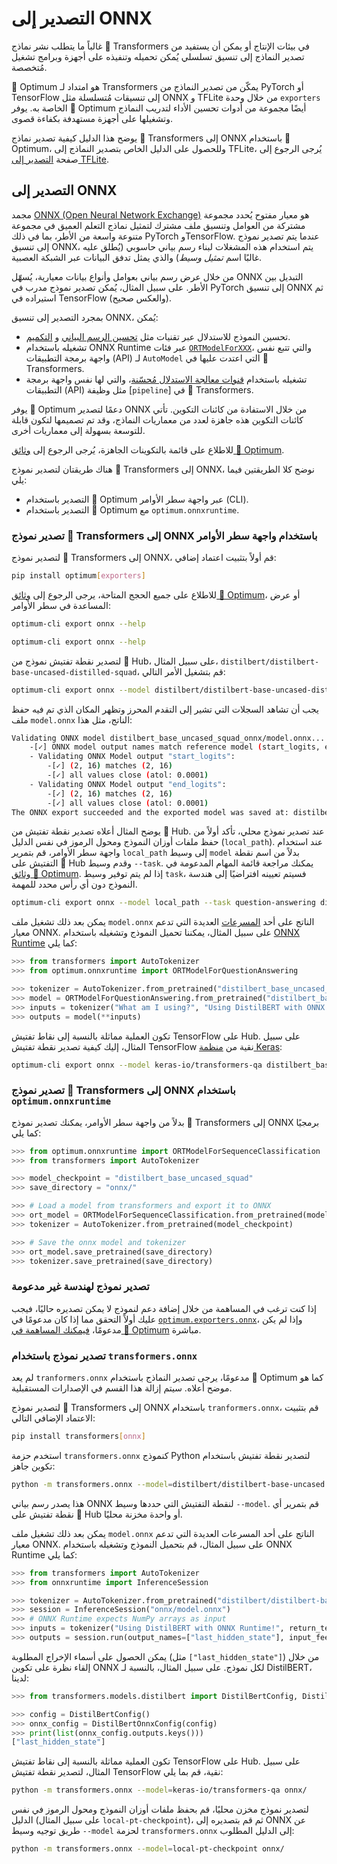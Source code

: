 # التصدير إلى ONNX

غالباً ما يتطلب نشر نماذج 🤗 Transformers في بيئات الإنتاج أو يمكن أن يستفيد من تصدير النماذج إلى تنسيق تسلسلي يُمكن تحميله وتنفيذه على أجهزة وبرامج تشغيل مُتخصصة.

🤗 Optimum هو امتداد لـ Transformers يمكّن من تصدير النماذج من PyTorch أو TensorFlow إلى تنسيقات مُتسلسلة مثل ONNX و TFLite من خلال وحدة `exporters` الخاصة به. يوفر 🤗 Optimum أيضًا مجموعة من أدوات تحسين الأداء لتدريب النماذج وتشغيلها على أجهزة مستهدفة بكفاءة قصوى.

يوضح هذا الدليل كيفية تصدير نماذج 🤗 Transformers إلى ONNX باستخدام 🤗 Optimum، وللحصول على الدليل الخاص بتصدير النماذج إلى TFLite، يُرجى الرجوع إلى صفحة [التصدير إلى TFLite](tflite).

## التصدير إلى ONNX

مجمد [ONNX (Open Neural Network Exchange)](http://onnx.ai) هو معيار مفتوح يُحدد مجموعة مشتركة من العوامل وتنسيق ملف مشترك لتمثيل نماذج التعلم العميق في مجموعة متنوعة واسعة من الأطر، بما في ذلك PyTorch وTensorFlow. عندما يتم تصدير نموذج إلى تنسيق ONNX، يتم استخدام هذه المشغلات لبناء رسم بياني حاسوبي (يُطلق عليه غالبًا اسم _تمثيل وسيط_) والذي يمثل تدفق البيانات عبر الشبكة العصبية.

من خلال عرض رسم بياني بعوامل وأنواع بيانات معيارية، يُسهّل ONNX  التبديل بين الأطر. على سبيل المثال، يُمكن تصدير نموذج مدرب في PyTorch إلى تنسيق ONNX ثم استيراده في TensorFlow (والعكس صحيح).

بمجرد التصدير إلى تنسيق ONNX، يُمكن:

-  تحسين النموذج للاستدلال عبر تقنيات مثل [تحسين الرسم البياني](https://huggingface.co/docs/optimum/onnxruntime/usage_guides/optimization) و [التكميم](https://huggingface.co/docs/optimum/onnxruntime/usage_guides/quantization).
- تشغيله باستخدام ONNX Runtime عبر فئات [`ORTModelForXXX`](https://huggingface.co/docs/optimum/onnxruntime/package_reference/modeling_ort)، والتي تتبع نفس واجهة برمجة التطبيقات (API) لـ `AutoModel` التي اعتدت عليها في 🤗 Transformers.
- تشغيله باستخدام [قنوات معالجة الاستدلال مُحسّنة](https://huggingface.co/docs/optimum/main/en/onnxruntime/usage_guides/pipelines)، والتي لها نفس واجهة برمجة التطبيقات (API) مثل وظيفة [`pipeline`] في 🤗 Transformers.

يوفر 🤗 Optimum دعمًا لتصدير ONNX من خلال الاستفادة من كائنات التكوين. تأتي كائنات التكوين هذه جاهزة لعدد من معماريات النماذج، وقد تم تصميمها لتكون قابلة للتوسعة بسهولة إلى معماريات أخرى.

للاطلاع على قائمة بالتكوينات الجاهزة، يُرجى الرجوع إلى [وثائق 🤗 Optimum](https://huggingface.co/docs/optimum/exporters/onnx/overview).

هناك طريقتان لتصدير نموذج 🤗 Transformers إلى ONNX، نوضح كلا الطريقتين فيما يلي:

- التصدير باستخدام 🤗 Optimum عبر واجهة سطر الأوامر (CLI).
- التصدير باستخدام 🤗 Optimum مع `optimum.onnxruntime`.

### تصدير نموذج 🤗 Transformers إلى ONNX باستخدام واجهة سطر الأوامر

لتصدير نموذج 🤗 Transformers إلى ONNX، قم أولاً بتثبيت اعتماد إضافي:

```bash
pip install optimum[exporters]
```

للاطلاع على جميع الحجج المتاحة، يرجى الرجوع إلى [وثائق 🤗 Optimum](https://huggingface.co/docs/optimum/exporters/onnx/usage_guides/export_a_model#exporting-a-model-to-onnx-using-the-cli)، أو عرض المساعدة في سطر الأوامر:

```bash
optimum-cli export onnx --help
```
```bash
optimum-cli export onnx --help
```

لتصدير نقطة تفتيش نموذج من 🤗 Hub، على سبيل المثال، `distilbert/distilbert-base-uncased-distilled-squad`، قم بتشغيل الأمر التالي:

```bash
optimum-cli export onnx --model distilbert/distilbert-base-uncased-distilled-squad distilbert_base_uncased_squad_onnx/
```

يجب أن تشاهد السجلات التي تشير إلى التقدم المحرز وتظهر المكان الذي تم فيه حفظ ملف `model.onnx` الناتج، مثل هذا:

```bash
Validating ONNX model distilbert_base_uncased_squad_onnx/model.onnx...
	-[✓] ONNX model output names match reference model (start_logits, end_logits)
	- Validating ONNX Model output "start_logits":
		-[✓] (2, 16) matches (2, 16)
		-[✓] all values close (atol: 0.0001)
	- Validating ONNX Model output "end_logits":
		-[✓] (2, 16) matches (2, 16)
		-[✓] all values close (atol: 0.0001)
The ONNX export succeeded and the exported model was saved at: distilbert_base_uncased_squad_onnx
```

يوضح المثال أعلاه تصدير نقطة تفتيش من 🤗 Hub. عند تصدير نموذج محلي، تأكد أولاً من حفظ ملفات أوزان النموذج ومحول الرموز في نفس الدليل (`local_path`). عند استخدام واجهة سطر الأوامر، قم بتمرير `local_path` إلى وسيط `model` بدلاً من اسم نقطة التفتيش على 🤗 Hub وقدم وسيط `--task`. يمكنك مراجعة قائمة المهام المدعومة في [وثائق 🤗 Optimum](https://huggingface.co/docs/optimum/exporters/task_manager). إذا لم يتم توفير وسيط `task`، فسيتم تعيينه افتراضيًا إلى هندسة النموذج دون أي رأس محدد للمهمة.

```bash
optimum-cli export onnx --model local_path --task question-answering distilbert_base_uncased_squad_onnx/
```

يمكن بعد ذلك تشغيل ملف `model.onnx` الناتج على أحد [المسرعات](https://onnx.ai/supported-tools.html#deployModel) العديدة التي تدعم معيار ONNX. على سبيل المثال، يمكننا تحميل النموذج وتشغيله باستخدام [ONNX Runtime](https://onnxruntime.ai/) كما يلي:

```python
>>> from transformers import AutoTokenizer
>>> from optimum.onnxruntime import ORTModelForQuestionAnswering

>>> tokenizer = AutoTokenizer.from_pretrained("distilbert_base_uncased_squad_onnx")
>>> model = ORTModelForQuestionAnswering.from_pretrained("distilbert_base_uncased_squad_onnx")
>>> inputs = tokenizer("What am I using?", "Using DistilBERT with ONNX Runtime!", return_tensors="pt")
>>> outputs = model(**inputs)
```

تكون العملية مماثلة بالنسبة إلى نقاط تفتيش TensorFlow على Hub. على سبيل المثال، إليك كيفية تصدير نقطة تفتيش TensorFlow نقية من [منظمة Keras](https://huggingface.co/keras-io):

```bash
optimum-cli export onnx --model keras-io/transformers-qa distilbert_base_cased_squad_onnx/
```

### تصدير نموذج 🤗 Transformers إلى ONNX باستخدام `optimum.onnxruntime`

بدلاً من واجهة سطر الأوامر، يمكنك تصدير نموذج 🤗 Transformers إلى ONNX برمجيًا كما يلي:

```python
>>> from optimum.onnxruntime import ORTModelForSequenceClassification
>>> from transformers import AutoTokenizer

>>> model_checkpoint = "distilbert_base_uncased_squad"
>>> save_directory = "onnx/"

>>> # Load a model from transformers and export it to ONNX
>>> ort_model = ORTModelForSequenceClassification.from_pretrained(model_checkpoint, export=True)
>>> tokenizer = AutoTokenizer.from_pretrained(model_checkpoint)

>>> # Save the onnx model and tokenizer
>>> ort_model.save_pretrained(save_directory)
>>> tokenizer.save_pretrained(save_directory)
```

### تصدير نموذج لهندسة غير مدعومة

إذا كنت ترغب في المساهمة من خلال إضافة دعم لنموذج لا يمكن تصديره حاليًا، فيجب عليك أولاً التحقق مما إذا كان مدعومًا في [`optimum.exporters.onnx`](https://huggingface.co/docs/optimum/exporters/onnx/overview)، وإذا لم يكن مدعومًا، [فيمكنك المساهمة في 🤗 Optimum](https://huggingface.co/docs/optimum/exporters/onnx/usage_guides/contribute) مباشرة.

### تصدير نموذج باستخدام `transformers.onnx`

<Tip warning={true}>

لم يعد `tranformers.onnx` مدعومًا، يرجى تصدير النماذج باستخدام 🤗 Optimum كما هو موضح أعلاه. سيتم إزالة هذا القسم في الإصدارات المستقبلية.

</Tip>

لتصدير نموذج 🤗 Transformers إلى ONNX باستخدام `tranformers.onnx`، قم بتثبيت الاعتماد الإضافي التالي:

```bash
pip install transformers[onnx]
```

استخدم حزمة `transformers.onnx` كنموذج Python لتصدير نقطة تفتيش باستخدام تكوين جاهز:

```bash
python -m transformers.onnx --model=distilbert/distilbert-base-uncased onnx/
```

هذا يصدر رسم بياني ONNX لنقطة التفتيش التي حددها وسيط `--model`. قم بتمرير أي نقطة تفتيش على 🤗 Hub أو واحدة مخزنة محليًا.

يمكن بعد ذلك تشغيل ملف `model.onnx` الناتج على أحد المسرعات العديدة التي تدعم معيار ONNX. على سبيل المثال، قم بتحميل النموذج وتشغيله باستخدام ONNX Runtime كما يلي:

```python
>>> from transformers import AutoTokenizer
>>> from onnxruntime import InferenceSession

>>> tokenizer = AutoTokenizer.from_pretrained("distilbert/distilbert-base-uncased")
>>> session = InferenceSession("onnx/model.onnx")
>>> # ONNX Runtime expects NumPy arrays as input
>>> inputs = tokenizer("Using DistilBERT with ONNX Runtime!", return_tensors="np")
>>> outputs = session.run(output_names=["last_hidden_state"], input_feed=dict(inputs))
```

يمكن الحصول على أسماء الإخراج المطلوبة (مثل `["last_hidden_state"]`) من خلال إلقاء نظرة على تكوين ONNX لكل نموذج. على سبيل المثال، بالنسبة لـ DistilBERT، لدينا:

```python
>>> from transformers.models.distilbert import DistilBertConfig, DistilBertOnnxConfig

>>> config = DistilBertConfig()
>>> onnx_config = DistilBertOnnxConfig(config)
>>> print(list(onnx_config.outputs.keys()))
["last_hidden_state"]
```

تكون العملية مماثلة بالنسبة إلى نقاط تفتيش TensorFlow على Hub. على سبيل المثال، لتصدير نقطة تفتيش TensorFlow نقية، قم بما يلي:

```bash
python -m transformers.onnx --model=keras-io/transformers-qa onnx/
```

لتصدير نموذج مخزن محليًا، قم بحفظ ملفات أوزان النموذج ومحول الرموز في نفس الدليل (على سبيل المثال `local-pt-checkpoint`)، ثم قم بتصديره إلى ONNX عن طريق توجيه وسيط `--model` لحزمة `transformers.onnx` إلى الدليل المطلوب:

```bash
python -m transformers.onnx --model=local-pt-checkpoint onnx/
```